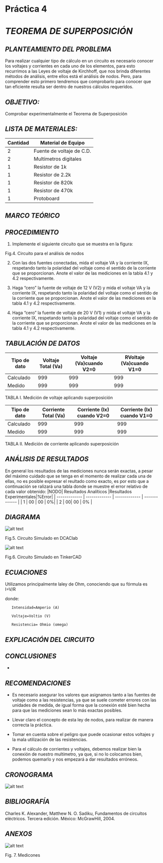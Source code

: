 # Práctica 4
# *TEOREMA DE SUPERPOSICIÓN*
## *PLANTEAMIENTO DEL PROBLEMA*
Para realizar cualquier tipo de cálculo en un circuito es necesario conocer los voltajes y corrientes en cada uno de los elementos, para esto recurrimos a las Leyes de voltaje de Kirchhoff, que nos brinda diferentes métodos de análisis, entre ellos está el análisis de nodos. Pero, para comprender esto primero tendremos que comprobarlo para conocer que tan eficiente resulta ser dentro de nuestros cálculos requeridos.

## *OBJETIVO:*
Comprobar experimentalmente el Teorema de Superposición


## *LISTA DE MATERIALES:*


| Cantidad | Material de Equipo |
| ------------- | ------------- |
| 2  | Fuente de voltaje de C.D. |
| 2  | Multímetros digitales |
|  1 | Resistor de 1k  |
|  1 | Resistor de 2.2k  |
|  1 | Resistor de 820k  |
|  1 | Resistor de 470k  |
| 1  | Protoboard      |

## *MARCO TEÓRICO*



## *PROCEDIMIENTO*
1. Implemente el siguiente circuito que se muestra en la figura:



Fig.4. Circuito para el análisis de nodos

2. Con las dos fuentes conectadas, mida el voltaje VA y la corriente IX, respetando tanto la polaridad del voltaje como el sentido de la corriente que se proporcionan. Anote el valor de las mediciones en la tabla 4.1 y 4.2 respectivamente.

3. Haga “cero” la fuente de voltaje de 12 V (V2) y mida el voltaje VA y la corriente IX, respetando tanto la polaridad del voltaje como el sentido de la corriente que se proporcionan. Anote el valor de las mediciones en la tabla 4.1 y 4.2 respectivamente.

4. Haga “cero” la fuente de voltaje de 20 V (V1) y mida el voltaje VA y la corriente IX, respetando tanto la polaridad del voltaje como el sentido de la corriente que se proporcionan. Anote el valor de las mediciones en la tabla 4.1 y 4.2 respectivamente.

## *TABULACIÓN DE DATOS*

|Tipo de dato|Voltaje Total (Va)| Voltaje (Va)cuando V2=0 |RVoltaje (Va)cuando V1=0|
| ------------- | ------------- | ------------- | ------------- |
| Calculado | 999 | 999 | 999 |
| Medido | 999 | 999 | 999 |

TABLA I. Medición de voltaje aplicando superposición

|Tipo de dato|Corriente Total (Va)| Corriente (Ix) cuando V2=0 |Corriente (Ix) cuando V1=0|
| ------------- | ------------- | ------------- | ------------- |
| Calculado | 999 | 999 | 999 |
| Medido | 999 | 999 | 999 |

TABLA II. Medición de corriente aplicando superposición

## *ANÁLISIS DE RESULTADOS*
En general los resultados de las mediciones nunca serán exactas, a pesar del máximo cuidado que se tenga en el momento de realizar cada una de ellas, no es posible expresar el reultado como exacto, es por esto que a continuación se ralizará una tabla donde se muestre  el error relativo de cada valor obtenido:
|NODO| Resultados Analíticos |Resultados Experimentales|%Error|
| ------------- | ------------- | ------------- | ------------- |
| 1  |  00 | 00 | 0%|
| 2  | 00| 00 | 0% |

## *DIAGRAMA*

![alt text]()

Fig.5. Circuito Simulado en DCAClab

![alt text]()

Fig.6. Circuito Simulado en TinkerCAD

## *ECUACIONES*

Utilizamos principalmente laley de Ohm, conociendo que su fórmula es I=V/R

donde: 

       Intensidad=Amperio (A)

       Voltaje=Voltio (V)

       Resistencia= Ohmio (omega)


## *EXPLICACIÓN DEL CIRCUITO*


## *CONCLUSIONES*

- 

## *RECOMENDACIONES*

- Es necesario asegurar los valores que asignamos tanto a las fuentes de voltaje como a las resistencias, ya que se suele cometer errores con las unidades de medida, de igual forma que la conexión esté bien hecha para que las mediciones sean lo más exactas posibles.

- Llevar claro el concepto de esta ley de nodos, para realizar de manera correcta la práctica.

- Tomar en cuenta sobre el peligro que puede ocasionar estos voltajes y la mala utilización de las resistencias.

- Para el cálculo de corrientes y voltajes, debemos realizar bien la conexión de nuestro multímetro, ya que, si no lo colocamos bien, podemos quemarlo y nos empezará a dar resultados erróneos.

## *CRONOGRAMA*

![alt text]()

## *BIBLIOGRAFÍA*

Charles K. Alexander, Matthew N. O. Sadiku, Fundamentos de circuitos eléctricos. Tercera edición. México: McGrawHill, 2004.

## *ANEXOS*

![alt text]()

Fig. 7. Medicones




